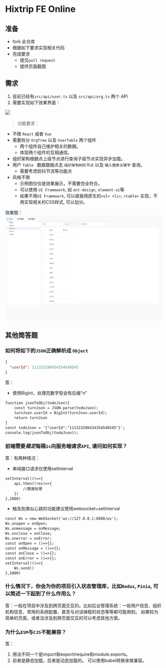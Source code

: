 # Hixtrip FE Online

## 准备

- fork 此仓库
- 根据如下要求实现相关代码
- 完成要求
  - 提交`pull request`
  - 提供页面截图

## 需求

1. 目前已经有`src/api/user.ts` 以及 `src/api/org.ts` 两个 API
2. 需要实现如下效果界面：

![](./docs/preview.jpg)

> 功能要求：
- 不限 ```React``` 或者 ```Vue```
- 需要拆分 `OrgTree` 以及 `UserTable` 两个组件
  - 两个组件自己维护相关的数据。
  - 体现两个组件的互相通信。
- 组织架构根据点上级节点进行查询子级节点实现异步加载。
- 用户 ```Table ``` 数据跟据点击 ```组织架构树形节点``` 以及 ```输入搜索关键字``` 查询。
  - 需要考虑防抖节流等功能点
- 风格不限
  - 示例图仅仅是效果展示，不需要完全符合。
  - 可以使用 ```UI Framework```, 如 ```ant-design```, ```element-ui```等
  - 如果不用```UI Framework```, 可以直接用原生的```<ul> <li>```, ```<table>``` 实现，不用实现相关的CSS样式, 可以加分。

效果图：
![](./docs/testview.png)
## 其他简答题

### 如何将如下的`JSON`正确解析成 `Object`
```json
{
  "userId": 111323290434354540545
}
```

答：
- 使用BigInt，处理完数字型会有后缀“n”
```
function jsonToObj(todoJson){
    const turnJson = JSON.parse(todoJson);
    turnJson.userId = BigInt(turnJson.userId);
    return turnJson
}
const todoJson = '{"userId":"111323290434354540545"}';
console.log(jsonToObj(todoJson));
```
### 前端需要*稳定*每隔`1s`向服务端请求`API`, 请问如何实现？
答：有两种情况：
- 单纯接口请求仅使用setInterval
```
setInterval(()=>{
    api.then((res)=>{
        //数据处理
    })
},1000)
```
- 触及到类似心跳的功能建议使用websocket+setInterval
```
const Ws = new WebSocket('ws://127.0.0.1:8888/ws');
Ws.onopen = onOpen;
Ws.onmessage = onMessage;
Ws.onclose = onClose;
Ws.onerror = onError;
const onOpen = ()=>{};
const onMessage = ()=>{};
const onClose = ()=>{};
const onError = ()=>{};
setInterval(()=>{
    Ws.send()
},1000)
```
### 什么情况下，你会为你的项目引入状态管理库，比如`Redux`, `Pinia`, 可以简述一下起到了什么作用么？
答：一般在项目中涉及到跨页面交互的。比如后台管理系统：一些用户信息、组织机构信息、常用的系统配置、甚至与对话弹框的状态等等都可能用到。
如果较为简单的页面，或者没涉及到跨页面交互的可以考虑其他方案。
### 为什么`ESM`与`CJS`不能兼容？
答：
1. 用法不同一个是import和export/require和module.exports。
2. 前者是静态加载，后者是动态加载的。
可以使用babel转换来做兼容。
